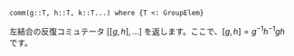 ```
comm(g::T, h::T, k::T...) where {T <: GroupElem}
```

左結合の反復コミュテータ $[[g, h], ...]$ を返します。ここで、$[g, h] = g^{-1} h^{-1} g h$ です。
